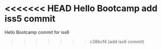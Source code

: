 <<<<<<< HEAD
Hello Bootcamp add iss5 commit 
=======
Hello Bootcamp commit for iss6
>>>>>>> c38bcf4 (add iss6 commit)
